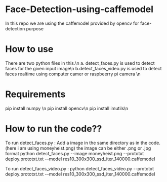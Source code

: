 # Face-Detection-using-caffemodel
In this repo we are using the caffemodel provided by opencv for face-detection purpose

# How to use
There are two python files in this.\n
a. detect_faces.py is used to detect faces for the given input image\n
b.detect_faces_video.py is used to detect faces realtime using computer camer or raspbeerry pi camera \n

# Requirements
pip install numpy \n
pip install opencv\n
pip install imutils\n

# How to run the code??
To run detect_faces.py : Add a image in the same directory as in the code.(here i am using moneyheist.png)
the image can be either .png or .jpg format
python detect_faces.py --image moneyheist.png --prototxt deploy.prototxt.txt --model res10_300x300_ssd_iter_140000.caffemodel

To run detect_faces_video.py :
python detect_faces_video.py --prototxt deploy.prototxt.txt --model res10_300x300_ssd_iter_140000.caffemodel

